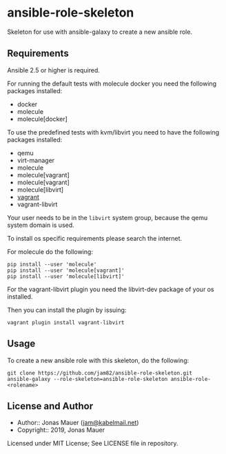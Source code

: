 # ansible-role-skeleton

Skeleton for use with ansible-galaxy to create a new ansible role.

## Requirements

Ansible 2.5 or higher is required.

For running the default tests with molecule docker you need the following packages installed:

* docker
* molecule
* molecule[docker]

To use the predefined tests with kvm/libvirt you need to have the following packages installed:

* qemu
* virt-manager
* molecule
* molecule[vagrant]
* molecule[vagrant]
* molecule[libvirt]
* [vagrant](http://vagrantup.com)
* vagrant-libvirt

Your user needs to be in the `libvirt` system group, because the qemu system domain is used.

To install os specific requirements please search the internet.

For molecule do the following:

```shell
pip install --user 'molecule'
pip install --user 'molecule[vagrant]'
pip install --user 'molecule[libvirt]'
```

For the vagrant-libvirt plugin you need the libvirt-dev package of your os installed.

Then you can install the plugin by issuing:

```shell
vagrant plugin install vagrant-libvirt
```

## Usage

To create a new ansible role with this skeleton, do the following:

```shell
git clone https://github.com/jam82/ansible-role-skeleton.git
ansible-galaxy --role-skeleton=ansible-role-skeleton ansible-role-<rolename>
```

## License and Author

- Author:: Jonas Mauer (<jam@kabelmail.net>)
- Copyright:: 2019, Jonas Mauer

Licensed under MIT License;
See LICENSE file in repository.
